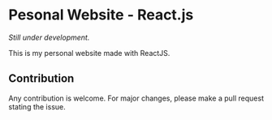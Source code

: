 # Pesonal Website - React.js

*Still under development.*

This is my personal website made with ReactJS. 

## Contribution

Any contribution is welcome. For major changes, please make a pull request stating the issue. 